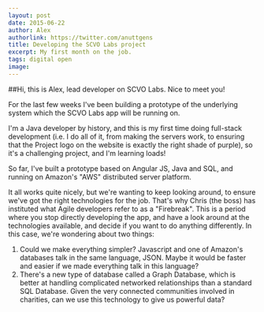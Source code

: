 ```yaml
---
layout: post
date: 2015-06-22
author: Alex
authorlink: https://twitter.com/anuttgens
title: Developing the SCVO Labs project
excerpt: My first month on the job.
tags: digital open
image: 
---
```

##Hi, this is Alex, lead developer on SCVO Labs. Nice to meet you!

For the last few weeks I've been building a prototype of the underlying system which the SCVO Labs app will be running on.

I'm a Java developer by history, and this is my first time doing full-stack development (i.e. I do all of it, from making the servers work, to ensuring that the Project logo on the website is exactly the right shade of purple), so it's a challenging project, and I'm learning loads!

So far, I've built a prototype based on Angular JS, Java and SQL, and running on Amazon's "AWS" distributed server platform. 

It all works quite nicely, but we're wanting to keep looking around, to ensure we've got the right technologies for the job. That's why Chris (the boss) has instituted what Agile developers refer to as a "Firebreak". This is a period where you stop directly developing the app, and have a look around at the technologies available, and decide if you want to do anything differently. In this case, we're wondering about two things:

1. Could we make everything simpler? Javascript and one of Amazon's databases talk in the same language, JSON. Maybe it would be faster and easier if we made everything talk in this language?
2. There's a new type of database called a Graph Database, which is better at handling complicated networked relationships than a standard SQL Database. Given the very connected communities involved in charities, can we use this technology to give us powerful data?
